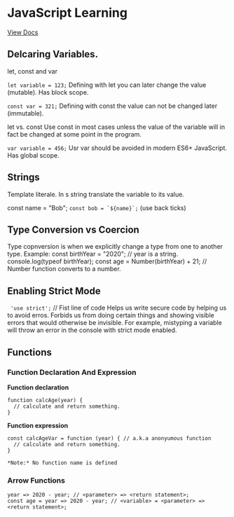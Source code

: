 # JavaScript Learning

[View Docs](https://kamkejj.github.io/JavaScript-Learning/)

## Delcaring Variables.
let, const and var

```let variable = 123;```
Defining with let you can later change the value (mutable). Has block scope.

```const var = 321;```
Defining with const the value can not be changed later (immutable).

let vs. const
Use const in most cases unless the value of the variable will in fact be changed at some point in the program.

```var variable = 456;```
Usr var should be avoided in modern ES6+ JavaScript.
Has global scope.

## Strings

Template literale.
In s string translate the variable to its value.

const name = "Bob";
```const bob = `${name}`;``` (use back ticks)

## Type Conversion vs Coercion
Type copnversion is when we explicitly change a type from one to another type.
Example:
const birthYear = "2020"; // year is a string.
console.log(typeof birthYear);
const age = Number(birthYear) + 21; // Number function converts to a number.

## Enabling Strict Mode 
``` 'use strict';``` // Fist line of code
Helps us write secure code by helping us to avoid erros. Forbids us from doing certain things and showing visible errors that would otherwise be invisible. For example, mistyping a variable will throw an error in the console with strict mode enabled.

## Functions
### Function Declaration And Expression

**Function declaration**
```
function calcAge(year) {
  // calculate and return something.
}
```
**Function expression**

```
const calcAgeVar = function (year) { // a.k.a anonyumous function
  // calculate and return something.
}

*Note:* No function name is defined
```

### Arrow Functions
```
year => 2020 - year; // <parameter> => <return statement>;
const age = year => 2020 - year; // <variable> = <parameter> => <return statement>;
```

